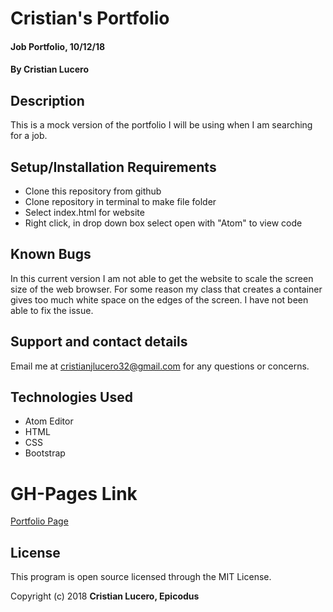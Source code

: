 # Cristian's Portfolio

#### Job Portfolio, 10/12/18

#### By Cristian Lucero

## Description

This is a mock version of the portfolio I will be using when I am searching for a job.

## Setup/Installation Requirements

* Clone this repository from github
* Clone repository in terminal to make file folder
* Select index.html for website
* Right click, in drop down box select open with "Atom" to view code


## Known Bugs

In this current version I am not able to get the website to scale the screen size of the web browser. For some reason my class that creates a container gives too much white space on the edges of the screen.
I have not been able to fix the issue.

## Support and contact details
Email me at cristianjlucero32@gmail.com for any questions or concerns.


## Technologies Used

- Atom Editor
- HTML
- CSS
- Bootstrap

# GH-Pages Link
<a href="file:///Users/CristianLucero1/Desktop/portfolio/index.html">Portfolio Page</a>


## License

This program is open source licensed through the MIT License.

Copyright (c) 2018 **Cristian Lucero, Epicodus**
